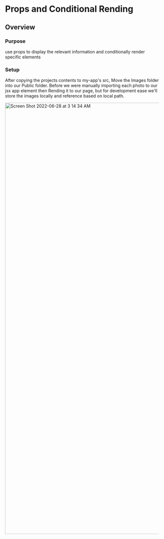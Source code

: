 # Props and Conditional Rending
## Overview
### Purpose
use props to display the relevant information and conditionally render specific elements
### Setup
After copying the projects contents to my-app's src, Move the Images folder into our Public folder. Before we were manually importing each photo to our jsx app element then Rending it to our page, but for development ease we'll store the images locally and reference based on local path.

<img width="1407" alt="Screen Shot 2022-06-28 at 3 14 34 AM" src="https://user-images.githubusercontent.com/79609464/176142711-e933e7dc-cf2b-43f5-a7bb-7785d2de300c.png">
